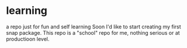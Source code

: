# learning
a repo just for fun and self learning
Soon I'd like to start creating my first snap package.
This repo is a "school" repo for me, nothing serious or at productioon level.
